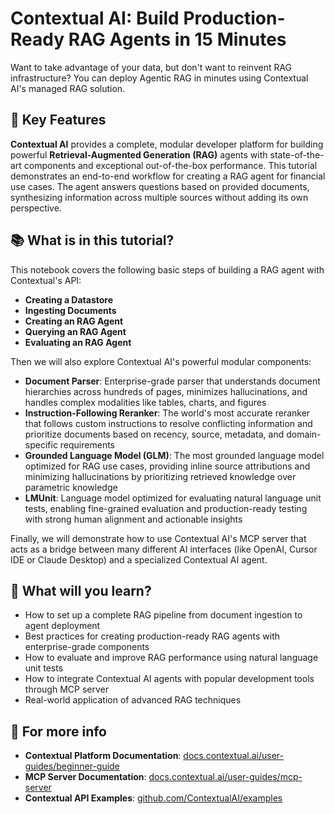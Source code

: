 # Contextual AI: Build Production-Ready RAG Agents in 15 Minutes

Want to take advantage of your data, but don't want to reinvent RAG infrastructure? You can deploy Agentic RAG in minutes using Contextual AI's managed RAG solution.

## 🚀 Key Features

**Contextual AI** provides a complete, modular developer platform for building powerful **Retrieval-Augmented Generation (RAG)** agents with state-of-the-art components and exceptional out-of-the-box performance. This tutorial demonstrates an end-to-end workflow for creating a RAG agent for financial use cases. The agent answers questions based on provided documents, synthesizing information across multiple sources without adding its own perspective.

## 📚 What is in this tutorial?

This notebook covers the following basic steps of building a RAG agent with Contextual's API:
- **Creating a Datastore**
- **Ingesting Documents**
- **Creating an RAG Agent**
- **Querying an RAG Agent**
- **Evaluating an RAG Agent**

Then we will also explore Contextual AI's powerful modular components:
- **Document Parser**: Enterprise-grade parser that understands document hierarchies across hundreds of pages, minimizes hallucinations, and handles complex modalities like tables, charts, and figures
- **Instruction-Following Reranker**: The world's most accurate reranker that follows custom instructions to resolve conflicting information and prioritize documents based on recency, source, metadata, and domain-specific requirements
- **Grounded Language Model (GLM)**: The most grounded language model optimized for RAG use cases, providing inline source attributions and minimizing hallucinations by prioritizing retrieved knowledge over parametric knowledge
- **LMUnit**: Language model optimized for evaluating natural language unit tests, enabling fine-grained evaluation and production-ready testing with strong human alignment and actionable insights

Finally, we will demonstrate how to use Contextual AI's MCP server that acts as a bridge between many different AI interfaces (like OpenAI, Cursor IDE or Claude Desktop) and a specialized Contextual AI agent.


## 🎯 What will you learn?

- How to set up a complete RAG pipeline from document ingestion to agent deployment
- Best practices for creating production-ready RAG agents with enterprise-grade components
- How to evaluate and improve RAG performance using natural language unit tests
- How to integrate Contextual AI agents with popular development tools through MCP server
- Real-world application of advanced RAG techniques 

## 📖 For more info

- **Contextual Platform Documentation**: [docs.contextual.ai/user-guides/beginner-guide](https://docs.contextual.ai/user-guides/beginner-guide)
- **MCP Server Documentation**: [docs.contextual.ai/user-guides/mcp-server](https://docs.contextual.ai/user-guides/mcp-server)
- **Contextual API Examples**: [github.com/ContextualAI/examples](https://github.com/ContextualAI/examples)